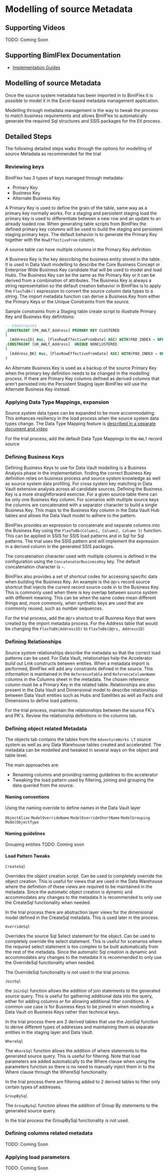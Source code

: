 # Modelling of source Metadata

## Supporting Videos

TODO: Coming Soon

## Supporting BimlFlex Documentation

- [Implementation Guides](../user-guide/index.md)

## Modelling of source Metadata

Once the source system metadata has been imported in to BimlFlex it is possible to model it in the Excel-based metadata management application.

Modelling through metadata management is the way to tweak the process to match business requirements and allows BimlFlex to automatically generate the required Sql structures and SSIS packages for the Etl process.

## Detailed Steps

The following detailed steps walks through the options for modelling of source Metadata as recommended for the trial

### Reviewing keys

BimlFlex has 3 types of keys managed through metadata:

- Primary Key
- Business Key
- Alternate Business Key

A Primary Key is used to define the grain of the table, same way as a primary key normally works. For a staging and persistent staging load the primary key is used to differentiate between a new row and an update to an already loaded row. When generating table scripts from BimlFlex the defined primary key columns will be used to build the staging and persistent staging primary keys. The default behavior is to generate the Primary Key together with the `RowEffectiveFrom` column.

A source table can have multiple columns in the Primary Key definition.

A Business Key is the key describing the business entity stored in the table. It is used in Data Vault modelling to describe the Core Business Concept or Enterprise Wide Business Key candidate that will be used to model and load Hubs. The Business Key can be the same as the Primary Key or it can be derived from a combination of attributes. The Business Key is always a string representation so the default creation behavior in BimlFlex is to apply the `FlexToBk()` expression to convert the source column data types to a string. The import metadata function can derive a Business Key from either the Primary Keys or the Unique Constraints from the source.

Sample constraints from a Staging table create script to illustrate Primary Key and Business Key definitions:

```sql
-- Constraints
,CONSTRAINT [PK_AWLT_Address] PRIMARY KEY CLUSTERED
(
  [AddressID] Asc, [FlexRowEffectiveFromDate] ASC) WITH(PAD_INDEX = OFF,IGNORE_DUP_KEY = OFF) ON "default"
,CONSTRAINT [UK_AWLT_Address]  UNIQUE NONCLUSTERED
(
  [Address_BK] Asc, [FlexRowEffectiveFromDate] ASC) WITH(PAD_INDEX = OFF,IGNORE_DUP_KEY = OFF) ON "default"
)
```

An Alternate Business Key is used as a backup of the source Primary Key when the primary key definition needs to be changed in the modelling process. If there are Primary Key columns defined as derived columns that aren't persisted into the Persistent Staging layer BimlFlex will use the Alternate Business Key instead.

### Applying Data Type Mappings, expansion

Source system data types can be expanded to be more accommodating. This enhances resiliency in the load process when the source system data types change.
The Data Type Mapping feature is [described in a separate document and video](applying-data-type-mappings.md)

For the trial process, add the default Data Type Mappings to the `AWLT` record source

### Defining Business Keys

Defining Business Keys to use for Data Vault modelling is a Business Analysis phase in the implementation. finding the correct Business Key definition relies on business process and source system knowledge as well as source system data profiling. For cross system key matching in Data Vault extensive analysis across all candidate sources. Defining the Business Key is a more straightforward exercise. For a given source table there can be only one Business Key column. For scenarios with multiple source keys the columns are concatenated with a separator character to build a single Business Key. This maps to the Business Key column in the Data Vault Hub tables and allows the Data Vault model to adhere to the pattern.

BimlFlex provides an expression to concatenate and separate columns into the Business Key using the `FlexToBk(Column1, Column2, Column 3)` function. This can be applied in SSIS for SSIS load patterns and in Sql for Sql patterns. The trial uses the SSIS pattern and will implement the expression in a derived column in the generated SSIS packages.

The concatenation character used with multiple columns is defined in the configuration using the `ConcatenatorBusinessKey` key. The default concatenation character is `~`.

BimlFlex also provides a set of shortcut codes for accessing specific data when building the Business Key. An example is the `@@rs` record source shortcut that injects the current record source code in to the Business Key. This is commonly used when there is key overlap between source system with different meaning. This can be when the same codes mean different things and, more commonly, when synthetic keys are used that are commonly reused, such as number sequences.

For the trial process, add the `@@rs` shortcut to all Business Keys that were created by the import metadata process. For the Address table that would be changing the `FlexToBk(AddressID)` to `FlexToBk(@@rs, AddressID)`

### Defining Relationships

Source system relationships describe the metadata so that the correct load patterns can be used. For Data Vault, relationships help the Accelerator build out Link constructs between entities. When a metadata import is performed, BimlFlex will add any constraints defined in the source. This information is maintained in the `ReferenceTable` and `ReferenceColumnName` columns in the Columns sheet in the metadata. The chosen reference column must be a Primary Key in the related table.
Relationships are also present in the Data Vault and Dimensional model to describe relationships between Data Vault entities such as Hubs and Satellites as well as Facts and Dimensions to define load patterns.

For the trial process, maintain the relationships between the source FK's and PK's. Review the relationship definitions in the columns tab.

### Defining object related Metadata

The objects tab contains the tables from the `AdventureWorks LT` source system as well as any Data Warehouse tables created and accelerated. The metadata can be modelled and tweaked in several ways on the object and table level.

The main approaches are:

- Renaming columns and providing naming guidelines to the accelerator
- Tweaking the load pattern used by filtering, joining and grouping the data queried from the source.

#### Naming conventions

Using the naming override to define names in the Data Vault layer

`ObjectAlias`
`ModelOverrideName`
`ModelOverrideShortName`
`ModelGrouping`
`ModelObjectType`

#### Naming guidelines

Grouping entities
TODO: Coming soon

#### Load Pattern Tweaks

`CreateSql`

Overrides the object creation script. Can be used to completely override the object creation. This is useful for views that are used in the Data Warehouse where the definition of these views are required to be maintained in the metadata. Since the automatic object creation is dynamic and accommodates any changes to the metadata it is recommended to only use the CreateSql functionality when needed.

In the trial process there are abstraction layer views for the dimensional model defined in the CreateSql metadata. This is used later in the process.

`OverrideSql`

Overrides the source Sql Select statement for the object. Can be used to completely override the select statement. This is useful for scenarios where the required select statement is too complex to be built automatically from the rest of the metadata. Since the automatic Sql creation is dynamic and accommodates any changes to the metadata it is recommended to only use the OverrideSql functionality when needed.

The OverrideSql functionality is not used in the trial process.

`JoinSql`

the `JoinSql` function allows the addition of join statements to the generated source query. This is useful for gathering additional data into the query, either for adding columns or for allowing additional filter conditions. A common use case is for Business Keys to be joined in when modelling a Data Vault on Business Keys rather than technical keys.

In the trial process there are 2 derived tables that use the JoinSql function to derive different types of addresses and maintaining them as separate entities in the staging layer and Data Vault.

`WhereSql`

The `WhereSql` function allows the addition of where statements to the generated source query. This is useful for filtering. Note that load parameters are added automatically to the Where clause when using the parameters function so there is no need to manually inject them in to the Where clause through the WhereSql functionality.

In the trial process there are filtering added to 2 derived tables to filter only certain types of addresses.

`GroupBySql`

The `GroupBySql` function allows the addition of Group By statements to the generated source query.

In the trial process the GroupBySql functionality is not used.

### Defining columns related metadata

TODO: Coming Soon

### Applying load parameters

TODO: Coming Soon
